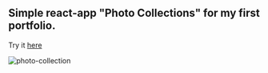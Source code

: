 ## Simple react-app "Photo Collections" for my first portfolio.
Try it [here](https://mrmirrorr.github.io/inviteUsers-react-app/)

![photo-collection](https://user-images.githubusercontent.com/105848492/236695631-4432b63c-2921-4ff5-8077-beb5d0d3e589.jpg)
